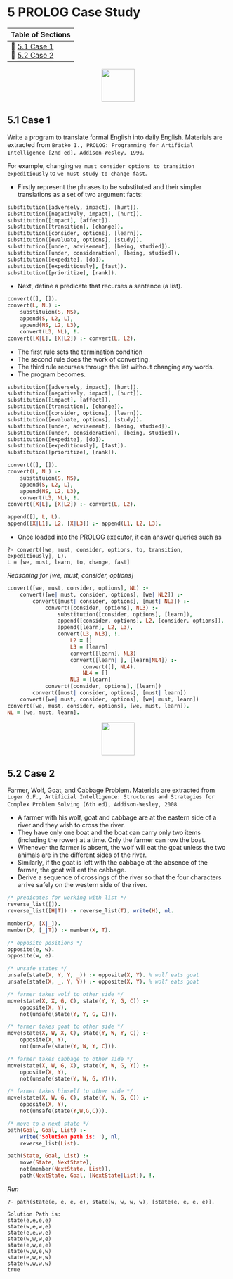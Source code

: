 # 5 PROLOG Case Study

|Table of Sections|
|--|
|:herb:  [5.1 Case 1](https://github.com/bosoninfo/Resource_AI-Prolog-Essential/blob/main/Chapter05/README.md#51-case-1)<br>:herb:  [5.2 Case 2](https://github.com/bosoninfo/Resource_AI-Prolog-Essential/blob/main/Chapter05/README.md#52-case-2)|

<p align="center"><img height="75" src="https://user-images.githubusercontent.com/19381768/227871683-af08b378-b283-470e-8b78-bc05937d585b.png"/></p>

## 5.1 Case 1

Write a program to translate formal English into daily English. Materials are extracted from `Bratko I., PROLOG: Programming for Artificial Intelligence [2nd ed], Addison-Wesley, 1990`.

For example, changing `we must consider options to transition expeditiously` to `we must study to change fast`.

- Firstly represent the phrases to be substituted and their simpler translations as a set of two argument facts:
```prolog
substitution([adversely, impact], [hurt]).
substitution([negatively, impact], [hurt]).
substitution([impact], [affect]).
substitution([transition], [change]).
substitution([consider, options], [learn]).
substitution([evaluate, options], [study]).
substitution([under, advisement], [being, studied]).
substitution([under, consideration], [being, studied]).
substitution([expedite], [do]).
substitution([expeditiously], [fast]).
substitution([prioritize], [rank]).
```

- Next, define a predicate that recurses a sentence (a list).
```prolog
convert([], []).
convert(L, NL) :- 
    substituion(S, NS), 
    append(S, L2, L), 
    append(NS, L2, L3), 
    convert(L3, NL), !.
convert([X|L], [X|L2]) :- convert(L, L2).
```

 - The first rule sets the termination condition
 - The second rule does the work of converting.
 - The third rule recurses through the list without changing any words.
 - The program becomes.
 
```prolog
substitution([adversely, impact], [hurt]).
substitution([negatively, impact], [hurt]).
substitution([impact], [affect]).
substitution([transition], [change]).
substitution([consider, options], [learn]).
substitution([evaluate, options], [study]).
substitution([under, advisement], [being, studied]).
substitution([under, consideration], [being, studied]).
substitution([expedite], [do]).
substitution([expeditiously], [fast]).
substitution([prioritize], [rank]).

convert([], []).
convert(L, NL) :- 
    substituion(S, NS), 
    append(S, L2, L), 
    append(NS, L2, L3), 
    convert(L3, NL), !.
convert([X|L], [X|L2]) :- convert(L, L2).

append([], L, L).
append([X|L1], L2, [X|L3]) :- append(L1, L2, L3). 
```

- Once loaded into the PROLOG executor, it can answer queries such as

```
?- convert([we, must, consider, options, to, transition, expeditiously], L).
L = [we, must, learn, to, change, fast]
```
*Reasoning for [we, must, consider, options]*
```prolog
convert([we, must, consider, options], NL) :- 
	convert([we| must, consider, options], [we| NL2]) :- 
		convert([must| consider, options], [must| NL3]) :-
			convert([consider, options], NL3) :-
				substitution([consider, options], [learn]),
				append([consider, options], L2, [consider, options]),
				append([learn], L2, L3),
				convert(L3, NL3), !.
					L2 = []
					L3 = [learn]
					convert([learn], NL3)
					convert([learn| ], [learn|NL4]) :-
						convert([], NL4).
						NL4 = []
					NL3 = [learn]
			convert([consider, options], [learn])
		convert([must| consider, options], [must| learn])
	convert([we| must, consider, options], [we| must, learn])
convert([we, must, consider, options], [we, must, learn]).
NL = [we, must, learn].

```

<p align="center"><img height="75" src="https://user-images.githubusercontent.com/19381768/227871683-af08b378-b283-470e-8b78-bc05937d585b.png"/></p>

## 5.2 Case 2
Farmer, Wolf, Goat, and Cabbage Problem. Materials are extracted from `Luger G.F., Artificial Intelligence: Structures and Strategies
for Complex Problem Solving (6th ed), Addison-Wesley, 2008`.

- A farmer with his wolf, goat and cabbage are at the eastern side of a river and they wish to cross the river.
- They have only one boat and the boat can carry only two items (including the rower) at a time. Only the farmer can row the boat.
- Whenever the farmer is absent, the wolf will eat the goat unless the two animals are in the different sides of the river.
- Similarly, if the goat is left with the cabbage at the absence of the farmer, the goat will eat the cabbage.
- Derive a sequence of crossings of the river so that the four characters arrive safely on the western side of the river.

```prolog
/* predicates for working with list */
reverse_list([]).
reverse_list([H|T]) :- reverse_list(T), write(H), nl.

member(X, [X|_]).
member(X, [_|T]) :- member(X, T).
```
```prolog
/* opposite positions */
opposite(e, w).
opposite(w, e).

/* unsafe states */
unsafe(state(X, Y, Y, _)) :- opposite(X, Y). % wolf eats goat
unsafe(state(X, _, Y, Y)) :- opposite(X, Y). % wolf eats goat
```
```prolog
/* farmer takes wolf to other side */
move(state(X, X, G, C), state(Y, Y, G, C)) :-
    opposite(X, Y),
    not(unsafe(state(Y, Y, G, C))).

/* farmer takes goat to other side */
move(state(X, W, X, C), state(Y, W, Y, C)) :-
    opposite(X, Y),
    not(unsafe(state(Y, W, Y, C))).
```
```prolog
/* farmer takes cabbage to other side */
move(state(X, W, G, X), state(Y, W, G, Y)) :-
    opposite(X, Y), 
    not(unsafe(state(Y, W, G, Y))).

/* farmer takes himself to other side */
move(state(X, W, G, C), state(Y, W, G, C)) :-
    opposite(X, Y),
    not(unsafe(state(Y,W,G,C))).
```
```prolog
/* move to a next state */
path(Goal, Goal, List) :-
    write('Solution path is: '), nl,
    reverse_list(List).

path(State, Goal, List) :-
    move(State, NextState),
    not(member(NextState, List)),
    path(NextState, Goal, [NextState|List]), !.
```

*Run*
```
?- path(state(e, e, e, e), state(w, w, w, w), [state(e, e, e, e)].

Solution Path is:
state(e,e,e,e)
state(w,e,w,e)
state(e,e,w,e)
state(w,w,w,e)
state(e,w,e,e)
state(w,w,e,w)
state(e,w,e,w)
state(w,w,w,w)
true
```
